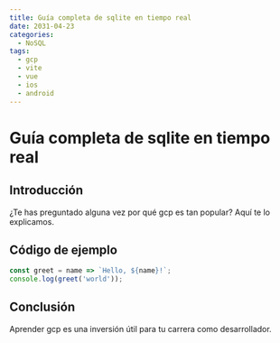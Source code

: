 ```yaml
---
title: Guía completa de sqlite en tiempo real
date: 2031-04-23
categories:
  - NoSQL
tags:
  - gcp
  - vite
  - vue
  - ios
  - android
---
```


# Guía completa de sqlite en tiempo real

## Introducción

¿Te has preguntado alguna vez por qué gcp es tan popular? Aquí te lo explicamos.

## Código de ejemplo

```javascript
const greet = name => `Hello, ${name}!`;
console.log(greet('world'));
```

## Conclusión

Aprender gcp es una inversión útil para tu carrera como desarrollador.